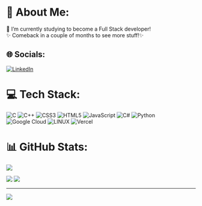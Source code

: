 # 💫 About Me:
🔭 I’m currently studying to become a Full Stack developer!<br>✨ Comeback in a couple of months to see more stuff!✨


## 🌐 Socials:
[![LinkedIn](https://img.shields.io/badge/LinkedIn-%230077B5.svg?logo=linkedin&logoColor=white)](https://linkedin.com/in/albertopantojafilho) 

# 💻 Tech Stack:
![C](https://img.shields.io/badge/c-%2300599C.svg?style=flat&logo=c&logoColor=white) ![C++](https://img.shields.io/badge/c++-%2300599C.svg?style=flat&logo=c%2B%2B&logoColor=white) ![CSS3](https://img.shields.io/badge/css3-%231572B6.svg?style=flat&logo=css3&logoColor=white) ![HTML5](https://img.shields.io/badge/html5-%23E34F26.svg?style=flat&logo=html5&logoColor=white) ![JavaScript](https://img.shields.io/badge/javascript-%23323330.svg?style=flat&logo=javascript&logoColor=%23F7DF1E) ![C#](https://img.shields.io/badge/c%23-%23239120.svg?style=flat&logo=c-sharp&logoColor=white) ![Python](https://img.shields.io/badge/python-3670A0?style=flat&logo=python&logoColor=ffdd54) ![Google Cloud](https://img.shields.io/badge/Google%20Cloud-%234285F4.svg?style=flat&logo=google-cloud&logoColor=white) ![LINUX](https://img.shields.io/badge/Linux-FCC624?style=flat&logo=linux&logoColor=black) ![Vercel](https://img.shields.io/badge/vercel-%23000000.svg?style=flat&logo=vercel&logoColor=white)
# 📊 GitHub Stats:
![](https://github-readme-stats.vercel.app/api?username=albertopantojafilho&theme=nightowl&hide_border=true&include_all_commits=false&count_private=false)</br>

![](https://github-readme-streak-stats.herokuapp.com/?user=albertopantojafilho&theme=nightowl&hide_border=true)
![](https://github-readme-stats.vercel.app/api/top-langs/?username=albertopantojafilho&theme=nightowl&hide_border=true&include_all_commits=false&count_private=false&layout=compact)


---
[![](https://visitcount.itsvg.in/api?id=albertopantojafilho&icon=2&color=12)](https://visitcount.itsvg.in)
